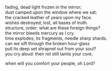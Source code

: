 fading, dead light frozen in the mirror;<br />
dust camped upon the window where we sat;<br />
the cracked leather of years upon my face.<br />
wishes destroyed; lost, all bases of truth.<br />
structure, order: what are these foreign things?<br />
the mirror bleeds mercury as I cry.<br />
time explodes; its fragments, needle sharp shards.<br />
can we sift through the broken hour-glass<br />
pull its deep set shrapnel out from your soul?<br />
you cry aloud: their rot still taints your core.<br />

when will you comfort your people, oh Lord?